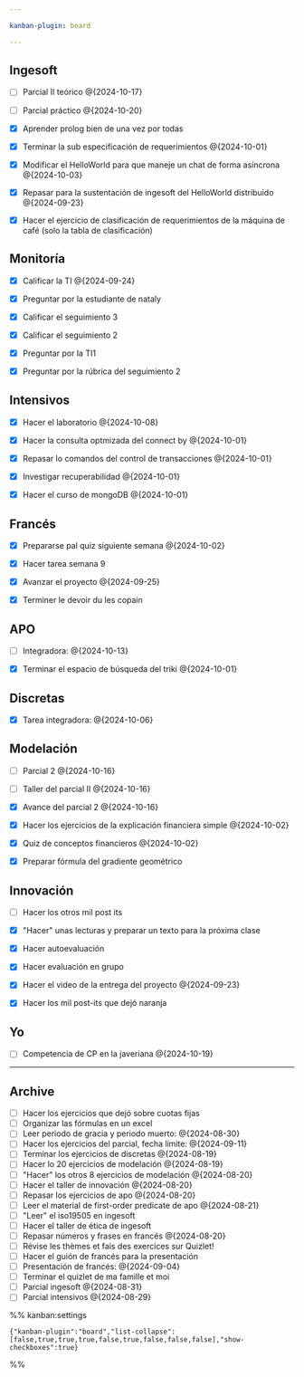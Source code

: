 ```yaml
---

kanban-plugin: board

---
```


## Ingesoft

- [ ] Parcial II teórico @{2024-10-17}
- [ ] Parcial práctico @{2024-10-20}
- [x] Aprender prolog bien de una vez por todas
- [x] Terminar la sub especificación de requerimientos @{2024-10-01}
- [x] Modificar el HelloWorld para que maneje un chat de forma asíncrona @{2024-10-03}
- [x] Repasar para la sustentación de ingesoft del HelloWorld distribuido @{2024-09-23}
- [x] Hacer el ejercicio de clasificación de requerimientos de la máquina de café (solo la tabla de clasificación)


## Monitoría

- [x] Calificar la TI @{2024-09-24}
- [x] Preguntar por la estudiante de nataly
- [x] Calificar el seguimiento 3
- [x] Calificar el seguimiento 2
- [x] Preguntar por la TI1
- [x] Preguntar por la rúbrica del seguimiento 2


## Intensivos

- [x] Hacer el laboratorio @{2024-10-08}
- [x] Hacer la consulta optmizada del connect by @{2024-10-01}
- [x] Repasar lo comandos del control de transacciones @{2024-10-01}
- [x] Investigar recuperabilidad @{2024-10-01}
- [x] Hacer el curso de mongoDB @{2024-10-01}


## Francés

- [x] Prepararse pal quiz siguiente semana @{2024-10-02}
- [x] Hacer tarea semana 9
- [x] Avanzar el proyecto @{2024-09-25}
- [x] Terminer le devoir du les copain


## APO

- [ ] Integradora: @{2024-10-13}
- [x] Terminar el espacio de búsqueda del triki @{2024-10-01}


## Discretas

- [x] Tarea integradora: @{2024-10-06}


## Modelación

- [ ] Parcial 2 @{2024-10-16}
- [ ] Taller del parcial II @{2024-10-16}
- [x] Avance del parcial 2 @{2024-10-16}
- [x] Hacer los ejercicios de la explicación financiera simple @{2024-10-02}
- [x] Quiz de conceptos financieros @{2024-10-02}
- [x] Preparar fórmula del gradiente geométrico


## Innovación

- [ ] Hacer los otros mil post its
- [x] "Hacer" unas lecturas y preparar un texto para la próxima clase
- [x] Hacer autoevaluación
- [x] Hacer evaluación en grupo
- [x] Hacer el video de la entrega del proyecto @{2024-09-23}
- [x] Hacer los mil post-its que dejó naranja


## Yo

- [ ] Competencia de CP en la javeriana @{2024-10-19}


***

## Archive

- [ ] Hacer los ejercicios que dejó sobre cuotas fijas
- [ ] Organizar las fórmulas en un excel
- [ ] Leer periodo de gracia y periodo muerto: @{2024-08-30}
- [ ] Hacer los ejercicios del parcial, fecha límite: @{2024-09-11}
- [ ] Terminar los ejercicios de discretas @{2024-08-19}
- [ ] Hacer lo 20 ejercicios de modelación @{2024-08-19}
- [ ] "Hacer" los otros 8 ejercicios de modelación @{2024-08-20}
- [ ] Hacer el taller de innovación @{2024-08-20}
- [ ] Repasar los ejercicios de apo @{2024-08-20}
- [ ] Leer el material de first-order predicate de apo @{2024-08-21}
- [ ] "Leer" el iso19505 en ingesoft
- [ ] Hacer el taller de ética de ingesoft
- [ ] Repasar números y frases en francés @{2024-08-20}
- [ ] Révise les thèmes et fais des exercices sur Quizlet!
- [ ] Hacer el guión de francés para la presentación
- [ ] Presentación de francés: @{2024-09-04}
- [ ] Terminar el quizlet de ma famille et moi
- [ ] Parcial ingesoft @{2024-08-31}
- [ ] Parcial intensivos @{2024-08-29}

%% kanban:settings
```
{"kanban-plugin":"board","list-collapse":[false,true,true,true,false,true,false,false,false],"show-checkboxes":true}
```
%%
